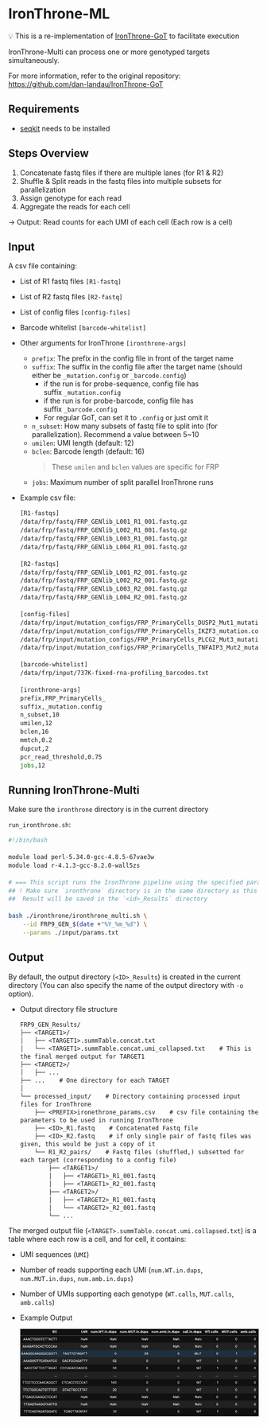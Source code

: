 # IronThrone-ML

<aside>

💡 This is a re-implementation of [IronThrone-GoT](https://github.com/dan-landau/IronThrone-GoT) to facilitate execution

IronThrone-Multi can process one or more genotyped targets simultaneously.

For more information, refer to the original repository:  https://github.com/dan-landau/IronThrone-GoT

</aside>

## Requirements
- [seqkit](https://bioinf.shenwei.me/seqkit/) needs to be installed

## Steps Overview

1. Concatenate fastq files if there are multiple lanes (for R1 & R2)
2. Shuffle & Split reads in the fastq files into multiple subsets for parallelization
3. Assign genotype for each read
4. Aggregate the reads for each cell

→ Output: Read counts for each UMI of each cell (Each row is a cell)

## Input

A csv file containing:

- List of R1 fastq files `[R1-fastq]`
- List of R2 fastq files `[R2-fastq]`
- List of config files `[config-files]`
- Barcode whitelist `[barcode-whitelist]`
- Other arguments for IronThrone `[ironthrone-args]`
    - `prefix`: The prefix in the config file in front of the target name
    - `suffix`: The suffix in the config file after the target name (should either be `_mutation.config` or `_barcode.config`)
        - if the run is for probe-sequence, config file has suffix `_mutation.config`
        - if the run is for probe-barcode, config file has suffix `_barcode.config`
        - For regular GoT, can set it to `.config` or just omit it
    - `n_subset`: How many subsets of fastq file to split into (for parallelization). Recommend a value between 5~10
    - `umilen`: UMI length (default: 12)
    - `bclen`: Barcode length (default: 16)
      > These `umilen` and `bclen` values are specific for FRP
    - `jobs`: Maximum number of split parallel IronThrone runs
- Example csv file:
    
    ```bash
    [R1-fastqs]
    /data/frp/fastq/FRP_GENlib_L001_R1_001.fastq.gz
    /data/frp/fastq/FRP_GENlib_L002_R1_001.fastq.gz
    /data/frp/fastq/FRP_GENlib_L003_R1_001.fastq.gz
    /data/frp/fastq/FRP_GENlib_L004_R1_001.fastq.gz
    
    [R2-fastqs]
    /data/frp/fastq/FRP_GENlib_L001_R2_001.fastq.gz
    /data/frp/fastq/FRP_GENlib_L002_R2_001.fastq.gz
    /data/frp/fastq/FRP_GENlib_L003_R2_001.fastq.gz
    /data/frp/fastq/FRP_GENlib_L004_R2_001.fastq.gz
    
    [config-files]
    /data/frp/input/mutation_configs/FRP_PrimaryCells_DUSP2_Mut1_mutation.config
    /data/frp/input/mutation_configs/FRP_PrimaryCells_IKZF3_mutation.config
    /data/frp/input/mutation_configs/FRP_PrimaryCells_PLCG2_Mut3_mutation.config
    /data/frp/input/mutation_configs/FRP_PrimaryCells_TNFAIP3_Mut2_mutation.config
    
    [barcode-whitelist]
    /data/frp/input/737K-fixed-rna-profiling_barcodes.txt
    
    [ironthrone-args]
    prefix,FRP_PrimaryCells_
    suffix,_mutation.config
    n_subset,10
    umilen,12
    bclen,16
    mmtch,0.2
    dupcut,2
    pcr_read_threshold,0.75
    jobs,12
    ```
    

## Running IronThrone-Multi

Make sure the `ironthrone` directory is in the current directory

`run_ironthrone.sh`:

```bash
#!/bin/bash

module load perl-5.34.0-gcc-4.8.5-67vae3w
module load r-4.1.3-gcc-8.2.0-wall5zs

# === This script runs the IronThrone pipeline using the specified parameters file === #
## ! Make sure `ironthrone` directory is in the same directory as this script
##  Result will be saved in the `<id>_Results` directory

bash ./ironthrone/ironthrone_multi.sh \
    --id FRP9_GEN_$(date +"%Y_%m_%d") \
    --params ./input/params.txt

```

## Output

By default, the output directory (`<ID>_Results`) is created in the current directory (You can also specify the name of the output directory with `-o` option).

- Output directory file structure
    
    ```
    FRP9_GEN_Results/
    ├── <TARGET1>/
    │ 	├── <TARGET1>.summTable.concat.txt
    │ 	└── <TARGET1>.summTable.concat.umi_collapsed.txt    # This is the final merged output for TARGET1
    ├── <TARGET2>/
    │ 	├── ...
    ├── ...    # One directory for each TARGET
    │
    └── processed_input/    # Directory containing processed input files for IronThrone
      	├── <PREFIX>ironethrone_params.csv    # csv file containing the parameters to be used in running IronThrone
 		├── <ID>_R1.fastq    # Concatenated Fastq file
 		├── <ID>_R2.fastq    # if only single pair of fastq files was given, this would be just a copy of it
 		└── R1_R2_pairs/    # Fastq files (shuffled,) subsetted for each target (corresponding to a config file)
 		    ├── <TARGET1>/
 		    │   ├── <TARGET1>_R1_001.fastq
 		    │   ├── <TARGET1>_R2_001.fastq
 		    ├── <TARGET2>/
 		    │   ├── <TARGET2>_R1_001.fastq
 		    │   └── <TARGET2>_R2_001.fastq
 		    └── ...
     ```
    

The merged output file (`<TARGET>.summTable.concat.umi.collapsed.txt`)  is a table where each row is a cell, and for cell, it contains:

- UMI sequences (`UMI`)
- Number of reads supporting each UMI (`num.WT.in.dups`, `num.MUT.in.dups`, `num.amb.in.dups`)
- Number of UMIs supporting each genotype (`WT.calls`, `MUT.calls`, `amb.calls`)
- Example Output
    
    ![image.png](example_result.png)
